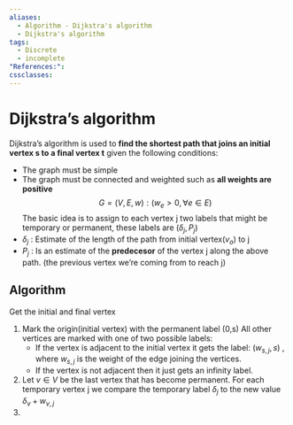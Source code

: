 ```yaml
---
aliases:
  - Algorithm - Dijkstra's algorithm
  - Dijkstra's algorithm
tags:
  - Discrete
  - incomplete
"References:": 
cssclasses:
---
```

# Dijkstra’s algorithm
Dijkstra’s algorithm is used to **find the shortest path that joins an initial vertex s to a final vertex t** given the following conditions: 
+ The graph must be simple
+ The graph must be connected and weighted such as **all weights are positive**
$$
G = (V,E,w): (w_e >0 , \forall e\in E)
$$
The basic idea is to assign to each vertex j two labels that might be temporary or permanent, these labels are $\left(\delta_j, P_j\right)$
+ $\delta_j$ : Estimate of the length of the path from initial vertex($v_o$) to j
+ $P_j$ : Is an estimate of the **predecesor** of the vertex j along the above path. (the previous vertex we’re coming from to reach j)

## Algorithm
Get the initial and final vertex
1. Mark the origin(initial vertex) with the permanent label (0,s)
	All other vertices are marked with one of two possible labels: 
	+ If the vertex is adjacent to the initial vertex it gets the label: $(w_{s,j},s)$ , where $w_{s,j}$ is the weight of the edge joining the vertices. 
	+ If the vertex is not adjacent then it just gets an infinity label.
2. Let $v \in V$ be the last vertex that has become permanent. For each temporary vertex j we compare the temporary label $\delta_j$ to the new value $\delta_v + w_{v,j}$
2. 

